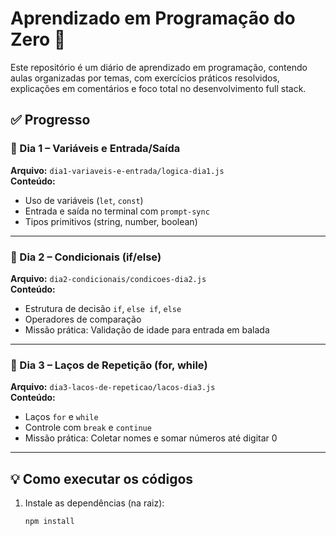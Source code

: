 # Aprendizado em Programação do Zero 🚀

Este repositório é um diário de aprendizado em programação, contendo aulas organizadas por temas, com exercícios práticos resolvidos, explicações em comentários e foco total no desenvolvimento full stack.

## ✅ Progresso

### 📌 Dia 1 – Variáveis e Entrada/Saída
**Arquivo:** `dia1-variaveis-e-entrada/logica-dia1.js`  
**Conteúdo:**
- Uso de variáveis (`let`, `const`)
- Entrada e saída no terminal com `prompt-sync`
- Tipos primitivos (string, number, boolean)

---

### 📌 Dia 2 – Condicionais (if/else)
**Arquivo:** `dia2-condicionais/condicoes-dia2.js`  
**Conteúdo:**
- Estrutura de decisão `if`, `else if`, `else`
- Operadores de comparação
- Missão prática: Validação de idade para entrada em balada

---

### 📌 Dia 3 – Laços de Repetição (for, while)
**Arquivo:** `dia3-lacos-de-repeticao/lacos-dia3.js`  
**Conteúdo:**
- Laços `for` e `while`
- Controle com `break` e `continue`
- Missão prática: Coletar nomes e somar números até digitar 0

---

## 💡 Como executar os códigos

1. Instale as dependências (na raiz):
   ```bash
   npm install


